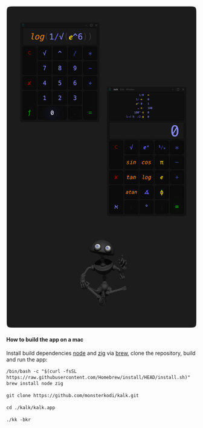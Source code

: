 
![kalk](img/zen.png)

#### How to build the app on a mac

Install build dependencies [node](https://nodejs.org) and [zig](https://ziglang.org/) via [brew](https://brew.sh/), 
clone the repository, build and run the app:

```
/bin/bash -c "$(curl -fsSL https://raw.githubusercontent.com/Homebrew/install/HEAD/install.sh)"
brew install node zig

git clone https://github.com/monsterkodi/kalk.git

cd ./kalk/kalk.app

./kk -bkr
```


